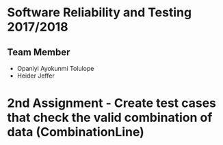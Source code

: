 # Software Reliability and Testing 2017/2018
## Team Member
* Opaniyi Ayokunmi Tolulope
* Heider Jeffer

# 2nd Assignment - Create test cases that check the valid combination of data (CombinationLine)